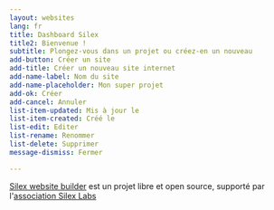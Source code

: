 ```yaml
---
layout: websites
lang: fr
title: Dashboard Silex
title2: Bienvenue !
subtitle: Plongez-vous dans un projet ou créez-en un nouveau
add-button: Créer un site
add-title: Créer un nouveau site internet
add-name-label: Nom du site
add-name-placeholder: Mon super projet
add-ok: Créer
add-cancel: Annuler
list-item-updated: Mis à jour le
list-item-created: Créé le
list-edit: Editer
list-rename: Renommer
list-delete: Supprimer
message-dismiss: Fermer

---
```

[Silex website builder](https://www.silex.me/) est un projet libre et open source, supporté par l'[association Silex Labs](https://www.silexlabs.org/)
